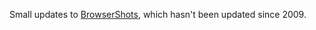Small updates to [BrowserShots](http://code.google.com/p/browsershots/), which hasn't been updated since 2009.
